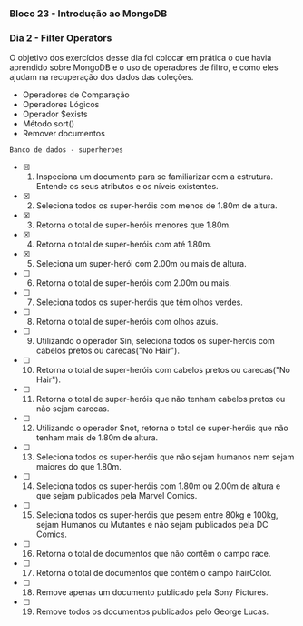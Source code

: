 ### Bloco 23 - Introdução ao MongoDB
### Dia 2 - Filter Operators

O objetivo dos exercícios desse dia foi colocar em prática o que havia aprendido sobre MongoDB e o uso de operadores de filtro, e como eles ajudam na recuperação dos dados das coleções.

  - Operadores de Comparação
  - Operadores Lógicos
  - Operador $exists
  - Método sort()
  - Remover documentos
  
`Banco de dados - superheroes`

- [x] 1. Inspeciona um documento para se familiarizar com a estrutura. Entende os seus atributos e os níveis existentes.
- [x] 2. Seleciona todos os super-heróis com menos de 1.80m de altura.
- [x] 3. Retorna o total de super-heróis menores que 1.80m.
- [x] 4. Retorna o total de super-heróis com até 1.80m.
- [x] 5. Seleciona um super-herói com 2.00m ou mais de altura.
- [ ] 6. Retorna o total de super-heróis com 2.00m ou mais.
- [ ] 7. Seleciona todos os super-heróis que têm olhos verdes.
- [ ] 8. Retorna o total de super-heróis com olhos azuis.
- [ ] 9. Utilizando o operador $in, seleciona todos os super-heróis com cabelos pretos ou carecas("No Hair").
- [ ] 10. Retorna o total de super-heróis com cabelos pretos ou carecas("No Hair").
- [ ] 11. Retorna o total de super-heróis que não tenham cabelos pretos ou não sejam carecas.
- [ ] 12. Utilizando o operador $not, retorna o total de super-heróis que não tenham mais de 1.80m de altura.
- [ ] 13. Seleciona todos os super-heróis que não sejam humanos nem sejam maiores do que 1.80m.
- [ ] 14. Seleciona todos os super-heróis com 1.80m ou 2.00m de altura e que sejam publicados pela Marvel Comics.
- [ ] 15. Seleciona todos os super-heróis que pesem entre 80kg e 100kg, sejam Humanos ou Mutantes e não sejam publicados pela DC Comics.
- [ ] 16. Retorna o total de documentos que não contêm o campo race.
- [ ] 17. Retorna o total de documentos que contêm o campo hairColor.
- [ ] 18. Remove apenas um documento publicado pela Sony Pictures.
- [ ] 19. Remove todos os documentos publicados pelo George Lucas.
